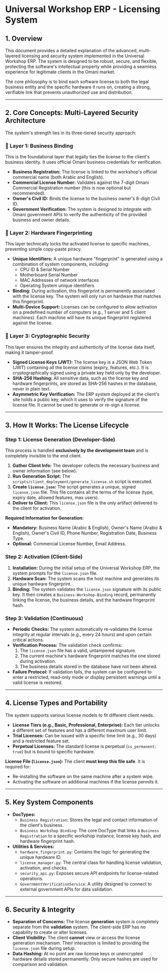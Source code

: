 # Universal Workshop ERP - Licensing System

## 1. Overview

This document provides a detailed explanation of the advanced, multi-layered licensing and security system implemented in the Universal Workshop ERP. The system is designed to be robust, secure, and flexible, protecting the software's intellectual property while providing a seamless experience for legitimate clients in the Omani market.

The core philosophy is to bind each software license to both the legal business entity and the specific hardware it runs on, creating a strong, verifiable link that prevents unauthorized use and distribution.

---

## 2. Core Concepts: Multi-Layered Security Architecture

The system's strength lies in its three-tiered security approach:

### 🔹 Layer 1: Business Binding

This is the foundational layer that legally ties the license to the client's business identity. It uses official Omani business credentials for verification.

-   **Business Registration:** The license is linked to the workshop's official commercial name (both Arabic and English).
-   **Commercial License Number:** Validates against the 7-digit Omani Commercial Registration number (this is now optional but recommended).
-   **Owner's Civil ID:** Binds the license to the business owner's 8-digit Civil ID.
-   **Government Verification:** The system is designed to integrate with Omani government APIs to verify the authenticity of the provided business and owner details.

### 🔹 Layer 2: Hardware Fingerprinting

This layer technically locks the activated license to specific machines, preventing simple copy-paste piracy.

-   **Unique Identifiers:** A unique hardware "fingerprint" is generated using a combination of system components, including:
    -   CPU ID & Serial Number
    -   Motherboard Serial Number
    -   MAC Addresses of network interfaces
    -   Operating System unique identifiers
-   **Binding:** During activation, this fingerprint is permanently associated with the license key. The system will only run on hardware that matches this fingerprint.
-   **Multi-Device Support:** Licenses can be configured to allow activation on a predefined number of computers (e.g., 1 server and 5 client machines). Each machine will have its unique fingerprint registered against the license.

### 🔹 Layer 3: Cryptographic Security

This layer ensures the integrity and authenticity of the license data itself, making it tamper-proof.

-   **Signed License Keys (JWT):** The license key is a JSON Web Token (JWT) containing all the license claims (expiry, features, etc.). It is cryptographically signed using a private key held only by the developer.
-   **SHA-256 Hashing:** All sensitive data, such as the license key and hardware fingerprints, are stored as SHA-256 hashes in the database, never in plain text.
-   **Asymmetric Key Verification:** The ERP system deployed at the client's site holds a public key, which it uses to verify the signature of the license file. It cannot be used to generate or re-sign a license.

---

## 3. How It Works: The License Lifecycle

### Step 1: License Generation (Developer-Side)

This process is handled **exclusively by the development team** and is completely invisible to the end client.

1.  **Gather Client Info:** The developer collects the necessary business and owner information (see below).
2.  **Run Generation Script:** The `scripts/client_deployment/generate_license.sh` script is executed.
3.  **Create `license.json`:** The script generates a unique, signed `license.json` file. This file contains all the terms of the license (type, expiry date, allowed features, max users).
4.  **Deliver to Client:** This `license.json` file is the only artifact delivered to the client for activation.

**Required Information for Generation:**
-   **Mandatory:** Business Name (Arabic & English), Owner's Name (Arabic & English), Owner's Civil ID, Phone Number, Registration Date, Business Type.
-   **Optional:** Commercial License Number, Email Address.

### Step 2: Activation (Client-Side)

1.  **Installation:** During the initial setup of the Universal Workshop ERP, the system prompts for the `license.json` file.
2.  **Hardware Scan:** The system scans the host machine and generates its unique hardware fingerprint.
3.  **Binding:** The system validates the `license.json` signature with its public key. It then creates a `Business-Workshop-Binding` record, permanently linking the license, the business details, and the hardware fingerprint hash.

### Step 3: Validation (Continuous)

-   **Periodic Checks:** The system automatically re-validates the license integrity at regular intervals (e.g., every 24 hours) and upon certain critical actions.
-   **Verification Process:** The validation check confirms:
    1.  The `license.json` file has a valid, untampered signature.
    2.  The current machine's hardware fingerprint matches the one stored during activation.
    3.  The business details stored in the database have not been altered.
-   **Failure Protocol:** If validation fails, the system can be configured to enter a restricted, read-only mode or display persistent warnings until a valid license is restored.

---

## 4. License Types and Portability

The system supports various license models to fit different client needs.

-   **License Tiers (e.g., Basic, Professional, Enterprise):** Each tier unlocks a different set of features and has a different maximum user limit.
-   **Trial Licenses:** Can be issued with a specific time limit (e.g., 30 days) and a restricted feature set.
-   **Perpetual Licenses:** The standard license is perpetual (`is_permanent: true`) but is bound to specific hardware.

**License File (`license.json`):**
The client **must keep this file safe**. It is required for:
-   Re-installing the software on the same machine after a system wipe.
-   Activating the software on additional machines if the license permits it.

---

## 5. Key System Components

-   **DocTypes:**
    -   `Business Registration`: Stores the legal and contact information of the client's business.
    -   `Business Workshop Binding`: The core DocType that links a `Business Registration` to a specific workshop instance, license key hash, and hardware fingerprint hash.
-   **Utilities & Services:**
    -   `hardware_fingerprint.py`: Contains the logic for generating the unique hardware ID.
    -   `license_manager.py`: The central class for handling license validation, activation, and checks.
    -   `security_api.py`: Exposes secure API endpoints for license-related operations.
    -   `GovernmentVerificationService`: A utility designed to connect to external government APIs for data validation.

---

## 6. Security & Integrity

-   **Separation of Concerns:** The license **generation** system is completely separate from the **validation** system. The client-side ERP has no capability to create or alter licenses.
-   **Client Visibility:** The client **cannot** view or access the license generation mechanism. Their interaction is limited to providing the `license.json` file during setup.
-   **Data Hashing:** At no point are raw license keys or unencrypted hardware details stored permanently. Only secure hashes are used for comparison and validation. 